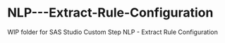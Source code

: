 # NLP---Extract-Rule-Configuration
WIP folder for SAS Studio Custom Step NLP - Extract Rule Configuration
